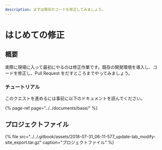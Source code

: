 ```yaml
---
description: まずは既存のコードを修正してみましょう。
---
```


# はじめての修正

## 概要

実際に現場に入って最初にやるのは修正作業です。既存の開発環境を導入し、コードを修正し、Pull Request をだすところまでやってみましょう。

### チュートリアル

このクエストを進めるには事前に以下のドキュメントを読んでください。

{% page-ref page="../../documents/base/" %}

## プロジェクトファイル

{% file src="../../.gitbook/assets/2018-07-31\_06-11-577\_update-lab\_modify-site\_export.tar.gz" caption="プロジェクトファイル" %}



